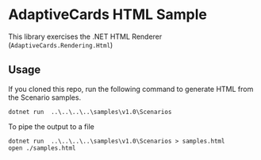 ﻿# AdaptiveCards HTML Sample

This library exercises the .NET HTML Renderer (`AdaptiveCards.Rendering.Html`)

## Usage

If you cloned this repo, run the following command to generate HTML from the Scenario samples.

```console
dotnet run  ..\..\..\..\samples\v1.0\Scenarios
```

To pipe the output to a file

```console
dotnet run  ..\..\..\..\samples\v1.0\Scenarios > samples.html
open ./samples.html
```